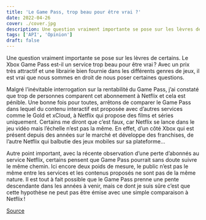 ```yaml
---
title: 'Le Game Pass, trop beau pour être vrai ?'
date: 2022-04-26
cover: ./cover.jpg
description: Une question vraiment importante se pose sur les lèvres de certains, le Xbox Game Pass est-il un service trop beau pour être vrai ? Avec un prix très attractif et une librairie bien fournie dans les différents genres de jeux...
tags: ['API', 'Opinion']
draft: false
---
```


Une question vraiment importante se pose sur les lèvres de certains. Le Xbox Game Pass est-il un service trop beau pour être vrai ? Avec un prix très attractif et une librairie bien fournie dans les différents genres de jeux, il est vrai que nous sommes en droit de nous poser certaines questions. 

Malgré l’inévitable interrogation sur la rentabilité du Game Pass, j’ai constaté que trop de personnes comparent cet abonnement à Netflix et cela est pénible. Une bonne fois pour toutes, arrêtons de comparer le Game Pass dans lequel du contenu interactif est proposée avec d’autres services comme le Gold et xCloud, à Netflix qui propose des films et séries uniquement. Certains me diront que c’est faux, car Netflix se lance dans le jeu vidéo mais l’échelle n’est pas la même. En effet, d’un côté Xbox qui est présent depuis des années sur le marché et développe des franchises, de l’autre Netflix qui balbutie des jeux mobiles sur sa plateforme… 

Autre point important, avec la récente observation d’une perte d’abonnés au service Netflix, certains pensent que Game Pass pourrait sans doute suivre le même chemin. Ici encore deux poids de mesure, le public n’est pas le même entre les services et les contenus proposés ne sont pas de la même nature. Il est tout à fait possible que le Game Pass prenne une pente descendante dans les années à venir, mais ce dont je suis sûre c’est que cette hypothèse ne peut pas être émise avec une simple comparaison à Netflix !

[Source](https://www.pcgamer.com/uk/game-pass-cant-stay-this-good-a-deal-forever/)
